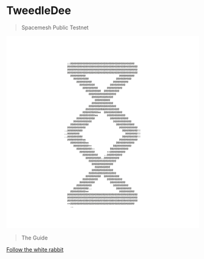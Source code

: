 # TweedleDee
> Spacemesh Public Testnet

![](images/v1.0/transparentbg.gif ':size=300x300')

> The Guide

[Follow the white rabbit](main.md)

